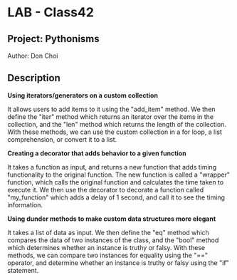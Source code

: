# LAB - Class42

## Project: Pythonisms

Author: Don Choi

## Description

**Using iterators/generators on a custom collection**  

It allows users to add items to it using the "add_item" method. We then define the "iter" method which returns an iterator over the items in the collection, and the "len" method which returns the length of the collection. With these methods, we can use the custom collection in a for loop, a list comprehension, or convert it to a list.

**Creating a decorator that adds behavior to a given function**

It takes a function as input, and returns a new function that adds timing functionality to the original function. The new function is called a "wrapper" function, which calls the original function and calculates the time taken to execute it. We then use the decorator to decorate a function called "my_function" which adds a delay of 1 second, and call it to see the timing information.

**Using dunder methods to make custom data structures more elegant**

It takes a list of data as input. We then define the "eq" method which compares the data of two instances of the class, and the "bool" method which determines whether an instance is truthy or falsy. With these methods, we can compare two instances for equality using the "==" operator, and determine whether an instance is truthy or falsy using the "if" statement.
